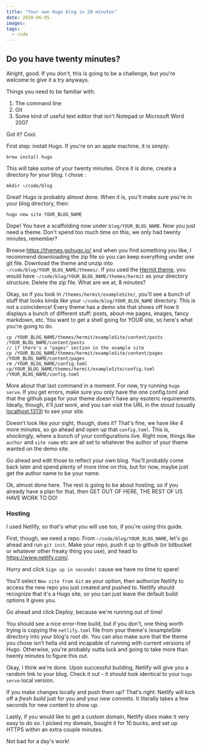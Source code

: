 ```yaml
---
title: "Your own Hugo blog in 20 minutes"
date: 2020-06-05
images:
tags: 
  - code
---
```


## Do you have twenty minutes?

Alright, good. If you don't, this is going to be a challenge, but you're welcome to give it a try anyways.

Things you need to be familiar with:

1. The command line
2. Git
3. Some kind of useful text editor that isn't Notepad or Microsoft Word 2007

Got it? Cool.

First step: install Hugo. If you're on an apple machine, it is simply:

```
brew install hugo
```

This will take some of your twenty minutes. Once it is done, create a directory for your blog. I chose :

```
mkdir ~/code/blog
```

Great! Hugo is probably almost done. When it is, you'll make sure you're in your blog directory, then:

```
hugo new site YOUR_BLOG_NAME
```

Dope! You have a scaffolding now under `blog/YOUR_BLOG_NAME`. Now you just need a theme. Don't spend too much time on this; we only had twenty minutes, remember? 

Browse https://themes.gohugo.io/ and when you find something you like, I recommend downloading the zip file so you can keep everything under one git file. Download the theme and unzip into `~/code/blog/YOUR_BLOG_NAME/themes/`. If you used the [Hermit theme](https://github.com/Track3/hermit), you would have `~/code/blog/YOUR_BLOG_NAME/themes/hermit` as your directory structure. Delete the zip file. What are we at, 8 minutes?

Okay, so if you look in `/themes/hermit/exampleSite/`, you'll see a bunch of stuff that looks kinda like your `~/code/blog/YOUR_BLOG_NAME` directory. This is not a coincidence! Every theme has a demo site that shows off how it displays a bunch of different stuff: posts, about-me pages, images, fancy markdown, etc. You want to get a shell going for YOUR site, so here's what you're going to do.

```
cp /YOUR_BLOG_NAME/themes/hermit/exampleSite/content/posts /YOUR_BLOG_NAME/content/posts
// if there's a "pages" section in the example site
cp /YOUR_BLOG_NAME/themes/hermit/exampleSite/content/pages /YOUR_BLOG_NAME/content/pages
rm /YOUR_BLOG_NAME/config.toml
cp/YOUR_BLOG_NAME/themes/hermit/exampleSite/config.toml /YOUR_BLOG_NAME/config.toml
```

More about that last command in a moment. For now, try running `hugo serve`. If you get errors, make sure you only have the one config.toml and that the github page for your theme doesn't have any esoteric requirements. Ideally, though, it'll *just work*, and you can visit the URL in the stoud (usually [localhost:1313](http://localhost:1313/)) to see your site.

Doesn't look like *your* sight, though, does it? That's fine, we have like 4 more minutes, so go ahead and open up that `config.toml`. This is, shockingly, where a bunch of your configurations live. Right now, things like `author` and `site name` etc are all set to whatever the author of your theme wanted on the demo site. 

Go ahead and edit those to reflect your own blog. You'll probably come back later and spend plenty of more time on this, but for now, maybe just get the author name to be your name.

Ok, almost done here. The rest is going to be about hosting, so if you already have a plan for that, then GET OUT OF HERE, THE REST OF US HAVE WORK TO DO!

### Hosting

I used Netlify, so that's what you will use too, if you're using this guide.

First, though, we need a repo. From `~/code/blog/YOUR_BLOG_NAME`, let's go ahead and run `git init`. Make your repo, push it up to github (or bitbucket or whatever other freaky thing you use), and head to https://www.netlify.com/.

Hurry and click `Sign up in seconds!` cause we have no time to spare!

You'll select `New site from Git` as your option, then authorize Netlify to access the new repo you just created and pushed to. Netlify should recognize that it's a Hugo site, so you can just leave the default build options it gives you.

Go ahead and click Deploy, because we're running out of time!

You should see a nice error-free build, but if you don't, one thing worth trying is copying the `netlify.toml` file from your theme's /exampleSite directory into your blog's root dir. You can also make sure that the theme you chose isn't hella old and incapable of running with current versions of Hugo. Otherwise, you're probably outta luck and going to take more than twenty minutes to figure this out.

<breathes> Okay, I think we're done. Upon successful building, Netlify will give you a random link to your blog. Check it out - it should look identical to your `hugo serve` local version. 

If you make changes locally and push them up? That's right: Netlify will kick off a *fresh build* just for you and your new commits. It literally takes a few seconds for new content to show up.

Lastly, if you would like to get a custom domain, Netlify *does* make it very easy to do so. I picked my domain, bought it for 10 bucks, and set up HTTPS within an extra couple minutes. 

Not bad for a day's work!